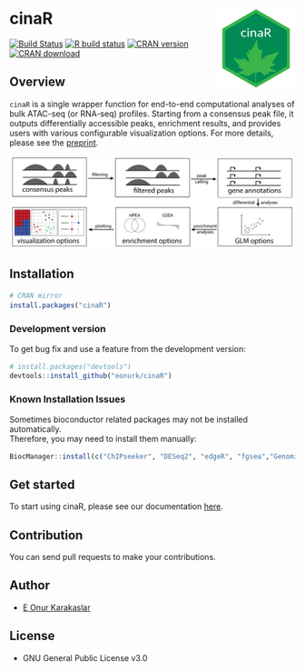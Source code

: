 
<!-- README.md is generated from README.Rmd. Please edit that file -->

# cinaR <a href='https://eonurk.github.io/cinaR/'><img src='man/figures/cinaR.png' align="right" height="139" /></a>

<!-- badges: start -->

[![Build
Status](https://travis-ci.com/eonurk/cinaR.svg?branch=master)](https://travis-ci.com/eonurk/cinaR)
[![R build
status](https://github.com/eonurk/cinaR/workflows/R-CMD-check/badge.svg)](https://github.com/eonurk/cinaR/actions)
[![CRAN
version](https://www.r-pkg.org/badges/version/cinaR)](https://cran.r-project.org/package=cinaR)
[![CRAN
download](https://cranlogs.r-pkg.org/badges/cinaR?color=orange)](https://cran.r-project.org/package=cinaR?color=orange)
<!-- badges: end -->

## Overview

`cinaR` is a single wrapper function for end-to-end computational
analyses of bulk ATAC-seq (or RNA-seq) profiles. Starting from a
consensus peak file, it outputs differentially accessible peaks,
enrichment results, and provides users with various configurable
visualization options. For more details, please see the
[preprint](https://www.biorxiv.org/content/10.1101/2021.03.05.434143v2).

![<https://eonurk.github.io/cinaR/articles/cinaR.html>](man/figures/overview@5x.png)

## Installation

``` r
# CRAN mirror
install.packages("cinaR")
```

### Development version

To get bug fix and use a feature from the development version:

``` r
# install.packages("devtools")
devtools::install_github("eonurk/cinaR")
```

### Known Installation Issues

Sometimes bioconductor related packages may not be installed
automatically.  
Therefore, you may need to install them manually:

``` r
BiocManager::install(c("ChIPseeker", "DESeq2", "edgeR", "fgsea","GenomicRanges", "limma", "preprocessCore", "sva", "TxDb.Hsapiens.UCSC.hg38.knownGene", "TxDb.Hsapiens.UCSC.hg19.knownGene", "TxDb.Mmusculus.UCSC.mm10.knownGene"))
```
## Get started

To start using cinaR, please see our documentation [here](https://eonurk.github.io/cinaR/index.html).

## Contribution

You can send pull requests to make your contributions.

## Author

  - [E Onur Karakaslar](https://eonurk.github.io/)

## License

  - GNU General Public License v3.0
